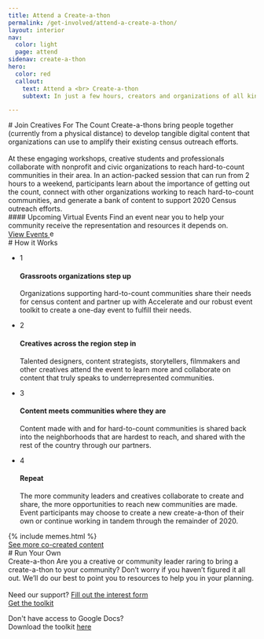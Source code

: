 ```yaml
---
title: Attend a Create-a-thon
permalink: /get-involved/attend-a-create-a-thon/
layout: interior
nav:
  color: light
  page: attend
sidenav: create-a-thon
hero:
  color: red
  callout:
    text: Attend a <br> Create-a-thon
    subtext: In just a few hours, creators and organizations of all kinds work together to generate hundreds of pieces of compelling media that spread census awareness and inoculate against disinformation. Events are now virtual.

---
```


<section class="usa-section usa-content">
<div class="usa-width-three-fourths" markdown="1" id="overview" >
# Join Creatives For The Count
Create-a-thons bring people together (currently from a physical distance) to develop tangible digital content that organizations can use to amplify their existing census outreach efforts.
<br><br>
At these engaging workshops, creative students and professionals collaborate with nonprofit and civic organizations to reach hard-to-count communities in their area. In an action-packed session that can run from 2 hours to a weekend, participants learn about the importance of getting out the count, connect with other organizations working to reach hard-to-count communities, and generate a bank of content to support 2020 Census outreach efforts.
</div>

<div class="usa-width-three-fourths bottom-space" markdown="1" id="upcoming-events">
<div class="divider"></div>
#### Upcoming Virtual Events
Find an event near you to help your community receive the representation and resources it depends on.
</div>
<div class="button-wrapper usa-width-one-half">
  <div class="button-bg yellow" style="width:45%;"></div>
<a class="usa-button usa-button-big usa-button-primary" href="https://www.creativesforthecount.org/events/" target="_blank">View Events
  <img src="{{site.baseurl}}/assets/img/links/external-link-inverse.svg" alt="external link" height="15" width="15">
</a>
</div>

<!-- <div class="usa-width-one-whole">
{% include events-upcoming.html %}
</div> -->


<div class="usa-width-three-fourths bottom-space" markdown="1"  id="how-it-works">
<div class="divider"></div>
# How it Works
</div>
<div class="usa-grid">
  <div class="usa-width-three-fourths">
    <ul class="list-reset list-circle">
      <li><div class="step-circle">1</div>
          <div class="text">
            <h4>Grassroots organizations step up</h4>
            <p>Organizations supporting hard-to-count communities share their needs for census content and partner up with Accelerate and our robust event toolkit to create a one-day event to fulfill their needs.</p>
          </div>
      </li>
      <li><div class="step-circle">2</div>
        <div class="text">
          <h4>Creatives across the region step in</h4>
          <p>Talented designers, content strategists, storytellers, filmmakers and other creatives attend the event to learn more and collaborate on content that truly speaks to underrepresented communities.</p>
        </div>
      </li>
      <li><div class="step-circle">3</div>
        <div class="text">
          <h4>Content meets communities where they are</h4>
          <p>Content made with and for hard-to-count communities is shared back into the neighborhoods that are hardest to reach, and shared with the rest of the country through our partners.</p>
        </div>
      </li>
      <li><div class="step-circle">4</div>
        <div class="text">
          <h4>Repeat</h4>
          <p>The more community leaders and creatives collaborate to create and share, the more opportunities to reach new communities are made. Event participants may choose to create a new create-a-thon of their own or continue working in tandem through the remainder of 2020.</p>
        </div>
      </li>
    </ul>
  </div>
</div>

<section class="usa-section usa-content">
<div class="usa-grid">
  <div class="usa-width-three-fourths meme-section">
  {% include memes.html %}
  <div class="button-wrapper">
    <div class="button-bg blue" style="width:50%;"></div>
    <a class="usa-button usa-button-big usa-button-primary" href="http://www.creativesforthecount.org/" target="_blank">See more co-created content</a>
  </div>
  </div>
  <div class="usa-width-one-fourth">
  </div>
</div>
</section>

<section class="usa-section usa-content">
<div class="usa-width-three-fourths" markdown="1"  id="run-your-own" >
<div class="divider"></div>
# Run Your Own <br> Create-a-thon
Are you a creative or community leader raring to bring a create-a-thon to your community? Don’t worry if you haven’t figured it all out. We’ll do our best to point you to resources to help you in your planning.
<br><br>
Need our support? <a href="https://coil992463.typeform.com/to/N2daiF" target="_blank">Fill out the interest form</a>
<div class="button-wrapper top-space bottom-space" >
  <div class="button-bg red" style="width:30%;"></div>
  <a class="usa-button usa-button-big usa-button-primary" href="https://docs.google.com/document/d/1zgJ3n_xUaqLlZY02eyjYkKgO1JKbmxhVKpTTpgALjmI/edit?usp=sharing" target="_blank">Get the toolkit</a>
</div>
<p class="text-small">Don't have access to Google Docs?<br>
Download the toolkit <a href="{{site.baseurl}}/assets/files/CreativesForTheCount_Toolkit.zip">here</a></p>

<div class="divider"></div>
</div>
</section>
</section>
